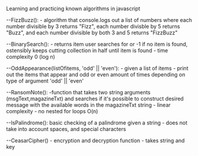 Learning and practicing known algorithms in javascript

--FizzBuzz(): - algorithm that console.logs out a list of numbers where each number 
    divisible by 3 returns "Fizz", each number divisble by 5 returns "Buzz", 
    and each number divisible by both 3 and 5 returns "FizzBuzz"

--BinarySearch(): - returns item user searches for or -1 if no item is found, 
    ostensibly keeps cutting collection in half until item is found - time complexity
    0 (log n)

--OddAppearance(listOfitems, 'odd' || 'even'): - given a list of items - print out the 
    items that appear and odd or even amount of times depending on type of argument 
    'odd' || 'even'

--RansomNote(): -function that takes two string arguments (msgText,magazineTxt) and searches
    if it's possible to construct desired message with the available words in the 
    magazineTxt string  - linear complexity - no nested for loops O(n)

--IsPalindrome(): basic checking of a palindrome given a string - does not take into account spaces, and special
    characters 

--CeasarCipher() - encryption and decryption function - takes string and key